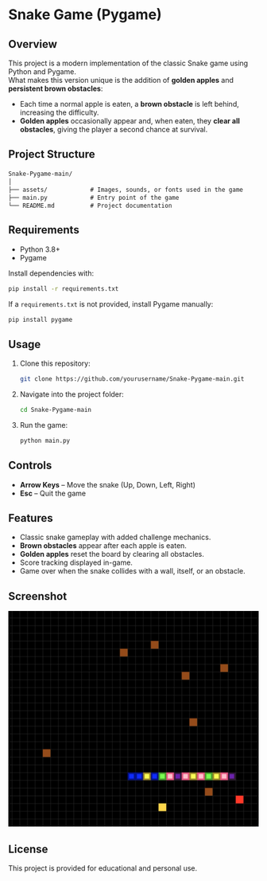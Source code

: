 # Snake Game (Pygame)

## Overview
This project is a modern implementation of the classic Snake game using Python and Pygame.  
What makes this version unique is the addition of **golden apples** and **persistent brown obstacles**:
- Each time a normal apple is eaten, a **brown obstacle** is left behind, increasing the difficulty.
- **Golden apples** occasionally appear and, when eaten, they **clear all obstacles**, giving the player a second chance at survival.

## Project Structure
```
Snake-Pygame-main/
│
├── assets/            # Images, sounds, or fonts used in the game
├── main.py            # Entry point of the game
└── README.md          # Project documentation
```

## Requirements
- Python 3.8+
- Pygame

Install dependencies with:
```bash
pip install -r requirements.txt
```
If a `requirements.txt` is not provided, install Pygame manually:
```bash
pip install pygame
```

## Usage
1. Clone this repository:
   ```bash
   git clone https://github.com/yourusername/Snake-Pygame-main.git
   ```
2. Navigate into the project folder:
   ```bash
   cd Snake-Pygame-main
   ```
3. Run the game:
   ```bash
   python main.py
   ```

## Controls
- **Arrow Keys** – Move the snake (Up, Down, Left, Right)
- **Esc** – Quit the game

## Features
- Classic snake gameplay with added challenge mechanics.
- **Brown obstacles** appear after each apple is eaten.
- **Golden apples** reset the board by clearing all obstacles.
- Score tracking displayed in-game.
- Game over when the snake collides with a wall, itself, or an obstacle.

## Screenshot
![Snake Game Screenshot](assets/screenshot.jpg)

## License
This project is provided for educational and personal use.
